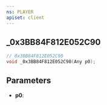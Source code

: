 ```yaml
---
ns: PLAYER
apiset: client
---
```

## _0x3BB84F812E052C90

```c
// 0x3BB84F812E052C90
void _0x3BB84F812E052C90(Any p0);
```


## Parameters
* **p0**:



